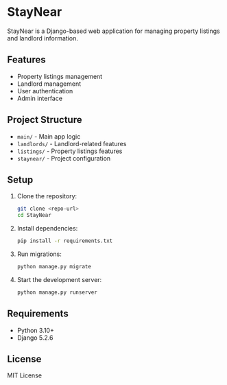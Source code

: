 # StayNear

StayNear is a Django-based web application for managing property listings and landlord information.

## Features
- Property listings management
- Landlord management
- User authentication
- Admin interface

## Project Structure
- `main/` - Main app logic
- `landlords/` - Landlord-related features
- `listings/` - Property listings features
- `staynear/` - Project configuration

## Setup
1. Clone the repository:
   ```bash
   git clone <repo-url>
   cd StayNear
   ```
2. Install dependencies:
   ```bash
   pip install -r requirements.txt
   ```
3. Run migrations:
   ```bash
   python manage.py migrate
   ```
4. Start the development server:
   ```bash
   python manage.py runserver
   ```

## Requirements
- Python 3.10+
- Django 5.2.6

## License
MIT License
